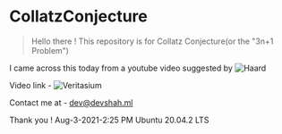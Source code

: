 # CollatzConjecture
> Hello there !
> This repository is for Collatz Conjecture(or the "3n+1 Problem")

I came across this today from a youtube video suggested by ![Haard]("https://bit.ly/3ijGM7V")

Video link - ![Veritasium]("https://www.youtube.com/watch?v=094y1Z2wpJg")


Contact me at - dev@devshah.ml

Thank you !
Aug-3-2021-2:25 PM
Ubuntu 20.04.2 LTS
